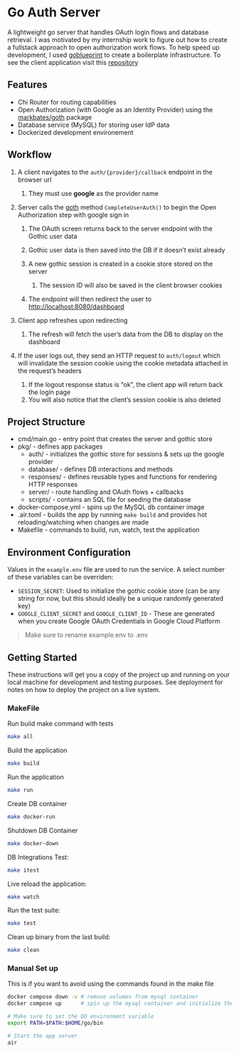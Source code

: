 # Go Auth Server

A lightweight go server that handles OAuth login flows and database retrieval. I was motivated by my internship work to figure out how to create a fullstack approach to open authorization work flows. To help speed up development, I used [goblueprint](https://github.com/Melkeydev/go-blueprint) to create a boilerplate infrastructure. To see the client application visit this [repository](https://github.com/GoAuthExample/go-auth-client-app)


## Features

* Chi Router for routing capabilities
* Open Authorization (with Google as an Identity Provider) using the  [markbates/goth](https://github.com/markbates/goth?tab=readme-ov-file) package
* Database service (MySQL) for storing user IdP data
* Dockerized development environement


## Workflow




1. A client navigates to the `auth/{provider}/callback`  endpoint in the browser url

   
   1. They must use **google** as the provider name
2. Server calls the [goth](https://github.com/markbates/goth?tab=readme-ov-file) method `CompleteUserAuth()` to begin the Open Authorization step with google sign in

   
   1. The OAuth screen returns back to the server endpoint with the Gothic user data
   2. Gothic user data is then saved into the DB if it doesn’t exist already
   3. A new gothic session is created in a cookie store stored on the server

      
      1. The session ID will also be saved in the client browser cookies
   4. The endpoint will then redirect the user to <http://localhost:8080/dashboard>
3. Client app refreshes upon redirecting

   
   1. The refresh will fetch the user’s data from the DB to display on the dashboard
4. If the user logs out, they send an HTTP request to `auth/logout` which will invalidate the session cookie using the cookie metadata attached in the request’s headers

   
   1. If the logout response status is “ok”, the client app will return back the login page
   2. You will also notice that the client’s session cookie is also deleted

## Project Structure

* cmd/main.go - entry point that creates the server and gothic store
* pkg/ - defines app packages
  * auth/ - initializes the gothic store for sessions & sets up the google provider
  * database/ - defines DB interactions and methods
  * responses/ - defines reusable types and functions for rendering HTTP responses
  * server/ - route handling and OAuth flows + callbacks
  * scripts/ - contains an SQL file for seeding the database
* docker-compose.yml - spins up the MySQL db container image
* .air.toml - builds the app by running `make build` and provides hot reloading/watching when changes are made
* Makefile - commands to build, run, watch, test the application


## Environment Configuration

Values in the `example.env` file are used to run the service. A select number of these variables can be overriden:

* `SESSION_SECRET`: Used to initialize the gothic cookie store (can be any string for now, but this should ideally be a unique randomly generated key)
* `GOOGLE_CLIENT_SECRET` and `GOOGLE_CLIENT_ID`  - These are generated when you create Google OAuth Credentials in Google Cloud Platform


> Make sure to rename example.env to .env



## Getting Started

These instructions will get you a copy of the project up and running on your local machine for development and testing purposes. See deployment for notes on how to deploy the project on a live system.


### MakeFile

Run build make command with tests

```bash
make all
```

Build the application

```bash
make build
```

Run the application

```bash
make run
```

Create DB container

```bash
make docker-run
```

Shutdown DB Container

```bash
make docker-down
```

DB Integrations Test:

```bash
make itest
```

Live reload the application:

```bash
make watch
```

Run the test suite:

```bash
make test
```

Clean up binary from the last build:

```bash
make clean
```



### Manual Set up

This is if you want to avoid using the commands found in the make file

```bash
docker compose down -v # remove volumes from mysql container
docker compose up      # spin up the mysql container and initialize the DB
```


```bash
# Make sure to set the GO environment variable 
export PATH=$PATH:$HOME/go/bin

# Start the app server
air
```


